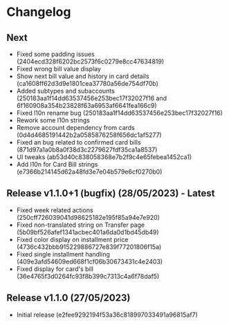 # Changelog

## Next
- Fixed some padding issues (2404ecd328f6202bc2573f6c0279e8cc47634819)
- Fixed wrong bill value display
- Show next bill value and history in card details (ca1608ff62d3d9e1801cea37780a56de754df70b)
- Added subtypes and subaccounts (250183aa1f14dd63537456e253bec17f32027f16 and 6f160908a354b23828f63a6953af6641fea166c9) 
- Fixed l10n rename bug (250183aa1f14dd63537456e253bec17f32027f16)
- Rework some l10n strings
- Remove account dependency from cards (0d4d4685191442b2a0585876258f656dc1af5277)
- Fixed an bug related to confirmed card bills (871d97a1a0b8a0f38d3c2279627fdf35ca1a8537)
- UI tweaks (ab53d40c838058368e7b2f9c4e65febea1452ca1)
- Add l10n for Card Bill strings (e7366b214145d62a48fd3e7e04b579e6cf0270b0)

## Release v1.1.0+1 (bugfix) (28/05/2023) - **Latest**  
- Fixed week related actions (250cff726039041d98625182e195f85a94e7e920)
- Fixed non-translated string on Transfer page (5b09bf526afef1341acbec401a6da0d1bd45db49)
- Fixed color display on installment price (4736c432bbb915229886727e839f77201806f15a)
- Fixed single installment handling (409e3afd54609ed668f1cf06b30673431c4e2403)
- Fixed display for card's bill (36e4765f3d0264fc93f8b399c7313c4a6f78daf5)

## Release v1.1.0 (27/05/2023)
- Initial release (e2fee9292194f53a36c818997033491a96815af7)